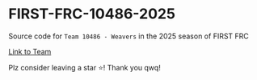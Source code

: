 # FIRST-FRC-10486-2025

Source code for `Team 10486 - Weavers` in the 2025 season of FIRST FRC

[Link to Team](https://frc-events.firstinspires.org/team/10486)

Plz consider leaving a star ⭐! Thank you qwq!

